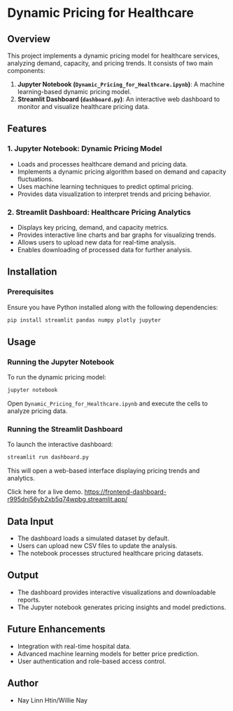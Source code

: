 # Dynamic Pricing for Healthcare

## Overview
This project implements a dynamic pricing model for healthcare services, analyzing demand, capacity, and pricing trends. It consists of two main components:
1. **Jupyter Notebook (`Dynamic_Pricing_for_Healthcare.ipynb`)**: A machine learning-based dynamic pricing model.
2. **Streamlit Dashboard (`dashboard.py`)**: An interactive web dashboard to monitor and visualize healthcare pricing data.

## Features
### 1. Jupyter Notebook: Dynamic Pricing Model
- Loads and processes healthcare demand and pricing data.
- Implements a dynamic pricing algorithm based on demand and capacity fluctuations.
- Uses machine learning techniques to predict optimal pricing.
- Provides data visualization to interpret trends and pricing behavior.

### 2. Streamlit Dashboard: Healthcare Pricing Analytics
- Displays key pricing, demand, and capacity metrics.
- Provides interactive line charts and bar graphs for visualizing trends.
- Allows users to upload new data for real-time analysis.
- Enables downloading of processed data for further analysis.

## Installation
### Prerequisites
Ensure you have Python installed along with the following dependencies:
```bash
pip install streamlit pandas numpy plotly jupyter
```

## Usage
### Running the Jupyter Notebook
To run the dynamic pricing model:
```bash
jupyter notebook
```
Open `Dynamic_Pricing_for_Healthcare.ipynb` and execute the cells to analyze pricing data.

### Running the Streamlit Dashboard
To launch the interactive dashboard:
```bash
streamlit run dashboard.py
```
This will open a web-based interface displaying pricing trends and analytics.

Click here for a live demo. https://frontend-dashboard-r995dni56yb2xb5q74wpbg.streamlit.app/

## Data Input
- The dashboard loads a simulated dataset by default.
- Users can upload new CSV files to update the analysis.
- The notebook processes structured healthcare pricing datasets.

## Output
- The dashboard provides interactive visualizations and downloadable reports.
- The Jupyter notebook generates pricing insights and model predictions.

## Future Enhancements
- Integration with real-time hospital data.
- Advanced machine learning models for better price prediction.
- User authentication and role-based access control.

## Author
- Nay Linn Htin/Willie Nay


